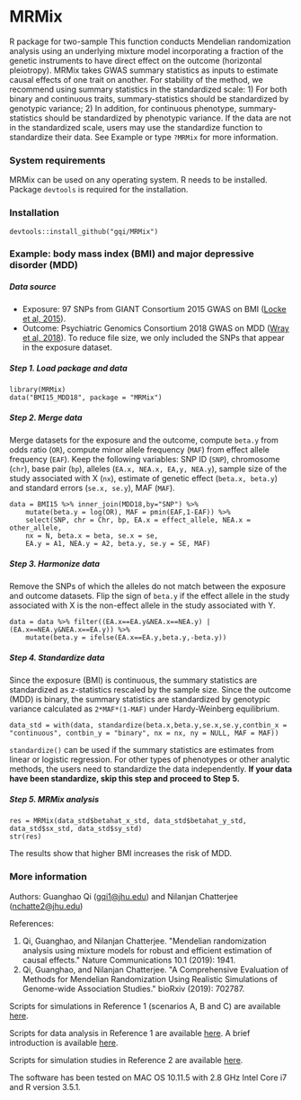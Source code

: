 # MRMix

R package for two-sample This function conducts Mendelian randomization analysis using an underlying mixture model incorporating a fraction of the genetic instruments to have direct effect on the outcome (horizontal pleiotropy). MRMix takes GWAS summary statistics as inputs to estimate causal effects of one trait on another. For stability of the method, we recommend using summary statistics in the standardized scale: 1) For both binary and continuous traits, summary-statistics should be standardized by genotypic variance; 2) In addition, for continuous phenotype, summary-statistics should be standardized by phenotypic variance. If the data are not in the standardized scale, users may use the standardize function to standardize their data. See Example or type `?MRMix` for more information.

### System requirements

MRMix can be used on any operating system. R needs to be installed. Package `devtools` is required for the installation.

### Installation
```
devtools::install_github("gqi/MRMix")
```

### Example: body mass index (BMI) and major depressive disorder (MDD)

##### Data source
* Exposure: 97 SNPs from GIANT Consortium 2015 GWAS on BMI ([Locke et al, 2015](https://www.nature.com/articles/nature14177)).
* Outcome: Psychiatric Genomics Consortium 2018 GWAS on MDD ([Wray et al, 2018](https://www.nature.com/articles/s41588-018-0090-3)). To reduce file size, we only included the SNPs that appear in the exposure dataset.

##### Step 1. Load package and data
```
library(MRMix)
data("BMI15_MDD18", package = "MRMix")
```
##### Step 2. Merge data
Merge datasets for the exposure and the outcome, compute `beta.y` from odds ratio (`OR`), compute minor allele frequency (`MAF`) from effect allele frequency (`EAF`). Keep the following variables: SNP ID (`SNP`), chromosome (`chr`), base pair (`bp`), alleles (`EA.x, NEA.x, EA,y, NEA.y`), sample size of the study associated with X (`nx`), estimate of genetic effect (`beta.x, beta.y`) and standard errors (`se.x, se.y`), MAF (`MAF`).
```
data = BMI15 %>% inner_join(MDD18,by="SNP") %>%
    mutate(beta.y = log(OR), MAF = pmin(EAF,1-EAF)) %>%
    select(SNP, chr = Chr, bp, EA.x = effect_allele, NEA.x = other_allele, 
    nx = N, beta.x = beta, se.x = se,
    EA.y = A1, NEA.y = A2, beta.y, se.y = SE, MAF)
```

##### Step 3. Harmonize data
Remove the SNPs of which the alleles do not match between the exposure and outcome datasets. Flip the sign of `beta.y` if the effect allele in the study associated with X is the non-effect allele in the study associated with Y.
```
data = data %>% filter((EA.x==EA.y&NEA.x==NEA.y) | (EA.x==NEA.y&NEA.x==EA.y)) %>%
    mutate(beta.y = ifelse(EA.x==EA.y,beta.y,-beta.y))
```

##### Step 4. Standardize data
Since the exposure (BMI) is continuous, the summary statistics are standardized as z-statistics rescaled by the sample size. Since the outcome (MDD) is binary, the summary statistics are standardized by genotypic variance calculated as `2*MAF*(1-MAF)` under Hardy-Weinberg equilibrium.
```
data_std = with(data, standardize(beta.x,beta.y,se.x,se.y,contbin_x = "continuous", contbin_y = "binary", nx = nx, ny = NULL, MAF = MAF))
```
`standardize()` can be used if the summary statistics are estimates from linear or logistic regression. For other types of phenotypes or other analytic methods, the users need to standardize the data independently. **If your data have been standardize, skip this step and proceed to Step 5.**

##### Step 5. MRMix analysis
```
res = MRMix(data_std$betahat_x_std, data_std$betahat_y_std, data_std$sx_std, data_std$sy_std)
str(res)
```
The results show that higher BMI increases the risk of MDD.

### More information 
Authors: Guanghao Qi (gqi1@jhu.edu) and Nilanjan Chatterjee (nchatte2@jhu.edu)

References: 

1. Qi, Guanghao, and Nilanjan Chatterjee. "Mendelian randomization analysis using mixture models for robust and efficient estimation of causal effects." Nature Communications 10.1 (2019): 1941.
2. Qi, Guanghao, and Nilanjan Chatterjee. "A Comprehensive Evaluation of Methods for Mendelian Randomization Using Realistic Simulations of Genome-wide Association Studies." bioRxiv (2019): 702787.

Scripts for simulations in Reference 1 (scenarios A, B and C) are available [here](https://github.com/gqi/MRMix/tree/master/simulations). 

Scripts for data analysis in Reference 1 are available [here](https://github.com/gqi/MRMix/tree/master/data_analysis). A brief introduction is available [here](https://github.com/gqi/MRMix/wiki).

Scripts for simulation studies in Reference 2 are available [here](https://github.com/gqi/MR_comparison_simulations).

The software has been tested on MAC OS 10.11.5 with 2.8 GHz Intel Core i7 and R version 3.5.1.
